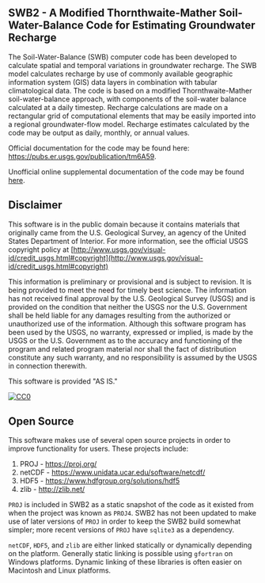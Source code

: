 SWB2 - A Modified Thornthwaite-Mather Soil-Water-Balance Code for Estimating Groundwater Recharge
------------------------------------------------------------------------------------------------

The Soil-Water-Balance (SWB) computer code has been developed to calculate spatial and temporal
 variations in groundwater recharge. The SWB model calculates recharge by use of commonly available
 geographic information system (GIS) data layers in combination with tabular climatological data.
The code is based on a modified Thornthwaite-Mather soil-water-balance approach, with
components of the soil-water balance calculated at a daily timestep.
Recharge calculations are made on a rectangular grid of computational elements that may be
easily imported into a regional groundwater-flow model. Recharge estimates calculated by
 the code may be output as daily, monthly, or annual values.

Official documentation for the code may be found here: https://pubs.er.usgs.gov/publication/tm6A59.

Unofficial online supplemental documentation of the code may be found [here](http://smwesten-usgs.github.io/swb2/).


Disclaimer
----------
This software is in the public domain because it contains materials that originally came from the U.S. Geological Survey, an agency of the United States Department of Interior. For more information, see the official USGS copyright policy at [http://www.usgs.gov/visual-id/credit_usgs.html#copyright](http://www.usgs.gov/visual-id/credit_usgs.html#copyright)

This information is preliminary or provisional and is subject to revision. It is being provided to meet the need for timely best science. The information has not received final approval by the U.S. Geological Survey (USGS) and is provided on the condition that neither the USGS nor the U.S. Government shall be held liable for any damages resulting from the authorized or unauthorized use of the information. Although this software program has been used by the USGS, no warranty, expressed or implied, is made by the USGS or the U.S. Government as to the accuracy and functioning of the program and related program material nor shall the fact of distribution constitute any such warranty, and no responsibility is assumed by the USGS in connection therewith.

This software is provided "AS IS."


 [
    ![CC0](http://i.creativecommons.org/p/zero/1.0/88x31.png)
  ](http://creativecommons.org/publicdomain/zero/1.0/)


Open Source
-----------
This software makes use of several open source projects in order to improve functionality for users. These projects include:

1) PROJ      - https://proj.org/
2) netCDF    - https://www.unidata.ucar.edu/software/netcdf/
3) HDF5      - https://www.hdfgroup.org/solutions/hdf5
4) zlib      - http://zlib.net/

`PROJ` is included in SWB2 as a static snapshot of the code as it existed from when the project was known as `PROJ4`. SWB2 has not been updated to make use of later versions of `PROJ` in order to keep the SWB2 build somewhat simpler; more recent versions of `PROJ` have `sqlite3` as a dependency.

`netCDF`, `HDF5`, and `zlib` are either linked statically or dynamically depending on the platform. Generally static linking is possible using `gfortran` on Windows platforms. Dynamic linking of these libraries is often easier on Macintosh and Linux platforms.

